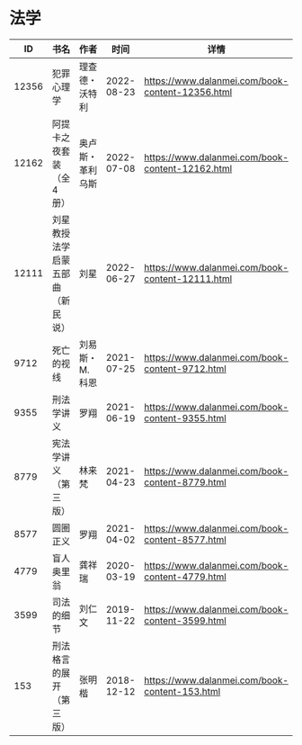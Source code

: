 # 法学

| ID | 书名 | 作者 | 时间 | 详情 | 下载页面 | EPUB下载链接 | MOBI下载链接 | AZW3下载链接 |
| --- | --- | --- | --- | --- | --- | --- | --- | --- |
| 12356 | 犯罪心理学 | 理查德・沃特利 | 2022-08-23 | https://www.dalanmei.com/book-content-12356.html | https://www.dalanmei.com/download-book-12356.html | http://ct.dalanmei.com/f/31084289-771229521-f3cdad | http://ct.dalanmei.com/f/31084289-771241113-e7f2c6 | http://ct.dalanmei.com/f/31084289-771233203-e383c0 |
| 12162 | 阿提卡之夜套装（全4册） | 奥卢斯・革利乌斯 | 2022-07-08 | https://www.dalanmei.com/book-content-12162.html | https://www.dalanmei.com/download-book-12162.html | http://ct.dalanmei.com/f/31084289-771230515-47a623 | http://ct.dalanmei.com/f/31084289-771246196-95de06 | http://ct.dalanmei.com/f/31084289-771235921-e9fce3 |
| 12111 | 刘星教授法学启蒙五部曲（新民说） | 刘星 | 2022-06-27 | https://www.dalanmei.com/book-content-12111.html | https://www.dalanmei.com/download-book-12111.html | http://ct.dalanmei.com/f/31084289-771230824-7c565d | http://ct.dalanmei.com/f/31084289-771246342-9c3b28 | http://ct.dalanmei.com/f/31084289-771236077-fb062e |
| 9712 | 死亡的视线 | 刘易斯・M.科恩 | 2021-07-25 | https://www.dalanmei.com/book-content-9712.html | https://www.dalanmei.com/download-book-9712.html | http://ct.dalanmei.com/f/31084289-571730552-1d1505 | http://ct.dalanmei.com/f/31084289-572075578-431e14 | http://ct.dalanmei.com/f/31084289-572093495-91bef6 |
| 9355 | 刑法学讲义 | 罗翔 | 2021-06-19 | https://www.dalanmei.com/book-content-9355.html | https://www.dalanmei.com/download-book-9355.html | http://ct.dalanmei.com/f/31084289-571727259-d5df6e | http://ct.dalanmei.com/f/31084289-572092695-a71fee | http://ct.dalanmei.com/f/31084289-572114093-c88601 |
| 8779 | 宪法学讲义（第三版） | 林来梵 | 2021-04-23 | https://www.dalanmei.com/book-content-8779.html | https://www.dalanmei.com/download-book-8779.html | http://ct.dalanmei.com/f/31084289-571713920-e4116f | http://ct.dalanmei.com/f/31084289-572114167-06072d | http://ct.dalanmei.com/f/31084289-572127222-996c8f |
| 8577 | 圆圈正义 | 罗翔 | 2021-04-02 | https://www.dalanmei.com/book-content-8577.html | https://www.dalanmei.com/download-book-8577.html | http://ct.dalanmei.com/f/31084289-571711338-307ecd | http://ct.dalanmei.com/f/31084289-572114779-dcfe31 | http://ct.dalanmei.com/f/31084289-572133848-3c0f4d |
| 4779 | 盲人奥里翁 | 龚祥瑞 | 2020-03-19 | https://www.dalanmei.com/book-content-4779.html | https://www.dalanmei.com/download-book-4779.html | http://ct.dalanmei.com/f/31084289-571594242-a2265a | http://ct.dalanmei.com/f/31084289-572127043-f2eff3 | http://ct.dalanmei.com/f/31084289-571984787-4dfbae |
| 3599 | 司法的细节 | 刘仁文 | 2019-11-22 | https://www.dalanmei.com/book-content-3599.html |  |  |  |  |
| 153 | 刑法格言的展开（第三版） | 张明楷 | 2018-12-12 | https://www.dalanmei.com/book-content-153.html | https://www.dalanmei.com/download-book-153.html | http://ct.dalanmei.com/f/31084289-571457550-b271c9 | http://ct.dalanmei.com/f/31084289-571790600-585491 | http://ct.dalanmei.com/f/31084289-571897459-d03897 |
